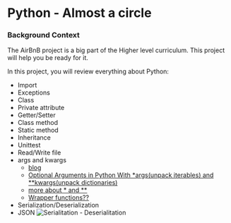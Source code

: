 # Python - Almost a circle


### Background Context
The AirBnB project is a big part of the Higher level curriculum. This project will help you be ready for it.

In this project, you will review everything about Python:

- Import
- Exceptions
- Class
- Private attribute
- Getter/Setter
- Class method
- Static method
- Inheritance
- Unittest
- Read/Write file
- args and kwargs
  - [blog](https://yasoob.me/2013/08/04/args-and-kwargs-in-python-explained/)
  - [Optional Arguments in Python With *args(unpack iterables) and **kwargs(unpack dictionaries)](https://www.youtube.com/watch?v=WcTXxX3vYgY&ab_channel=RealPython)
  - [more about * and **](https://realpython.com/python-kwargs-and-args/)
  - [Wrapper functions??](https://www.geeksforgeeks.org/function-wrappers-in-python/)
- Serialization/Deserialization
- JSON
![Serialitation - Deserialitation]()
